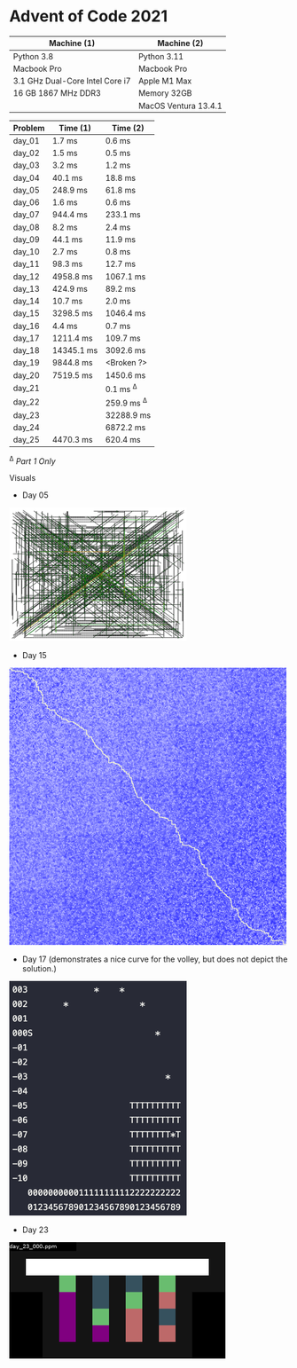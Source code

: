 # Advent of Code 2021

| Machine (1)                     | Machine (2)          |
|---------------------------------|----------------------|
| Python 3.8                      | Python 3.11          |
| Macbook Pro                     | Macbook Pro          |
| 3.1 GHz Dual-Core Intel Core i7 | Apple M1 Max         |
| 16 GB 1867 MHz DDR3             | Memory 32GB          |
|                                 | MacOS Ventura 13.4.1 |


| Problem | Time (1)   | Time (2)              |
|---------|------------|-----------------------|
| day_01  | 1.7 ms     | 0.6 ms                |
| day_02  | 1.5 ms     | 0.5 ms                |
| day_03  | 3.2 ms     | 1.2 ms                |
| day_04  | 40.1 ms    | 18.8 ms               |
| day_05  | 248.9 ms   | 61.8 ms               |
| day_06  | 1.6 ms     | 0.6 ms                |
| day_07  | 944.4 ms   | 233.1 ms              |
| day_08  | 8.2 ms     | 2.4 ms                |
| day_09  | 44.1 ms    | 11.9 ms               |
| day_10  | 2.7 ms     | 0.8 ms                |
| day_11  | 98.3 ms    | 12.7 ms               |
| day_12  | 4958.8 ms  | 1067.1 ms             |
| day_13  | 424.9 ms   | 89.2 ms               |
| day_14  | 10.7 ms    | 2.0 ms                |
| day_15  | 3298.5 ms  | 1046.4 ms             |
| day_16  | 4.4 ms     | 0.7 ms                |
| day_17  | 1211.4 ms  | 109.7 ms              |
| day_18  | 14345.1 ms | 3092.6 ms             |
| day_19  | 9844.8 ms  | <Broken ?>            |
| day_20  | 7519.5 ms  | 1450.6 ms             |
| day_21  |            | 0.1 ms <sup>∆</sup>   |
| day_22  |            | 259.9 ms <sup>∆</sup> |
| day_23  |            | 32288.9 ms            |
| day_24  |            | 6872.2 ms             |
| day_25  | 4470.3 ms  | 620.4 ms              |

<sup>∆</sup> <i>Part 1 Only</i>

Visuals
- Day 05

![](visuals/day_05.png)

- Day 15

![](visuals/day_15.png)

- Day 17 (demonstrates a nice curve for the volley, but does not depict the solution.)

![](visuals/day_17.png)

- Day 23

![](visuals/day_23.gif)
